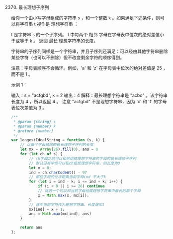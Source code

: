 2370. 最长理想子序列

给你一个由小写字母组成的字符串 s ，和一个整数 k 。如果满足下述条件，则可以将字符串 t 视作是 理想字符串 ：

t 是字符串 s 的一个子序列。
t 中每两个 相邻 字母在字母表中位次的绝对差值小于或等于 k 。
返回 最长 理想字符串的长度。

字符串的子序列同样是一个字符串，并且子序列还满足：可以经由其他字符串删除某些字符（也可以不删除）但不改变剩余字符的顺序得到。

注意：字母表顺序不会循环。例如，'a' 和 'z' 在字母表中位次的绝对差值是 25 ，而不是 1 。

示例 1：

输入：s = "acfgbd", k = 2
输出：4
解释：最长理想字符串是 "acbd" 。该字符串长度为 4 ，所以返回 4 。
注意 "acfgbd" 不是理想字符串，因为 'c' 和 'f' 的字母表位次差值为 3 。

```js
/**
 * @param {string} s
 * @param {number} k
 * @return {number}
 */
var longestIdealString = function (s, k) {
    // 以每个字母结尾的最长理想子序列的长度
    let mx = Array(26).fill(0), ans = 0
    for (let ch of s) {
        // ch字母之前可以和他组成理想字符串的字母的最长理想子序列
        // 默认没有字母可以和ch组成理想字符串，则长度为0
        let x = 0;
        ind = ch.charCodeAt() - 97
        // 那些字母的位次距离当前字母ind 不大于k
        for (let i = ind - k; i <= ind + k; i++) {
            if (i < 0 || i >= 26) continue
            // 挑选一个可以和当前字母组成理想字符串中最长的那个字母
            x = Math.max(x, mx[i]);
        }
        // 选中当前字符作为理想字符串，长度增加1
        mx[ind] = x + 1;
        ans = Math.max(mx[ind], ans)
    }

    return ans
};
```

